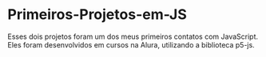 # Primeiros-Projetos-em-JS
Esses dois projetos foram um dos meus primeiros contatos com JavaScript. Eles foram desenvolvidos em cursos na Alura, utilizando a biblioteca p5-js.
